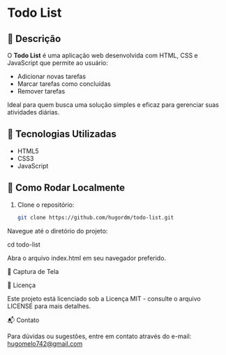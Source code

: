 # Todo List


## 📌 Descrição

O **Todo List** é uma aplicação web desenvolvida com HTML, CSS e JavaScript que permite ao usuário:

- Adicionar novas tarefas
- Marcar tarefas como concluídas
- Remover tarefas

Ideal para quem busca uma solução simples e eficaz para gerenciar suas atividades diárias.

## 🚀 Tecnologias Utilizadas

- HTML5
- CSS3
- JavaScript

## 🔧 Como Rodar Localmente

1. Clone o repositório:

   ```bash
   git clone https://github.com/hugordm/todo-list.git
Navegue até o diretório do projeto:

cd todo-list


Abra o arquivo index.html em seu navegador preferido.

📸 Captura de Tela

📄 Licença

Este projeto está licenciado sob a Licença MIT - consulte o arquivo LICENSE
 para mais detalhes.

📬 Contato

Para dúvidas ou sugestões, entre em contato através do e-mail: hugomelo742@gmail.com
